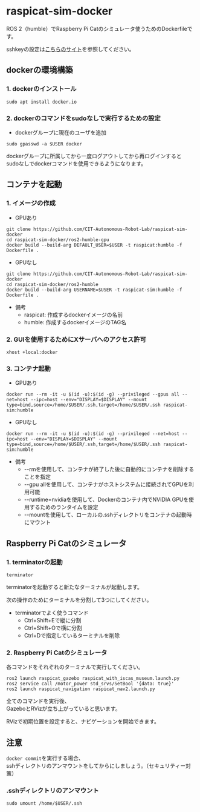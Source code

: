 # raspicat-sim-docker
ROS 2（humble）でRaspberry Pi Catのシミュレータ使うためのDockerfileです。

sshkeyの設定は[こちらのサイト](https://qiita.com/shizuma/items/2b2f873a0034839e47ce)を参照してください。

## dockerの環境構築
### 1. dockerのインストール
```
sudo apt install docker.io
```

### 2. dockerのコマンドをsudoなしで実行するための設定
* dockerグループに現在のユーザを追加

```
sudo gpasswd -a $USER docker
```

dockerグループに所属してから一度ログアウトしてから再ログインすると  
sudoなしでdockerコマンドを使用できるようになります。

## コンテナを起動

### 1. イメージの作成

* GPUあり
```
git clone https://github.com/CIT-Autonomous-Robot-Lab/raspicat-sim-docker
cd raspicat-sim-docker/ros2-humble-gpu 
docker build --build-arg DEFAULT_USER=$USER -t raspicat:humble -f Dockerfile .
```

* GPUなし
```
git clone https://github.com/CIT-Autonomous-Robot-Lab/raspicat-sim-docker
cd raspicat-sim-docker/ros2-humble
docker build --build-arg USERNAME=$USER -t raspicat-sim:humble -f Dockerfile .
```

* 備考
  * raspicat: 作成するdockerイメージの名前
  * humble: 作成するdockerイメージのTAG名

### 2. GUIを使用するためにXサーバへのアクセス許可
```
xhost +local:docker
```

### 3. コンテナ起動
* GPUあり
```
docker run --rm -it -u $(id -u):$(id -g) --privileged --gpus all --net=host --ipc=host --env="DISPLAY=$DISPLAY" --mount type=bind,source=/home/$USER/.ssh,target=/home/$USER/.ssh raspicat-sim:humble
```

* GPUなし
```
docker run --rm -it -u $(id -u):$(id -g) --privileged --net=host --ipc=host --env="DISPLAY=$DISPLAY" --mount type=bind,source=/home/$USER/.ssh,target=/home/$USER/.ssh raspicat-sim:humble
```

* 備考
  * --rmを使用して、コンテナが終了した後に自動的にコンテナを削除することを指定
  * --gpu allを使用して、コンテナがホストシステムに接続されてGPUを利用可能
  * --runtime=nvidiaを使用して、Dockerのコンテナ内でNVIDIA GPUを使用するためのランタイムを設定
  * --mountを使用して、ローカルの.sshディレクトリをコンテナの起動時にマウント

## Raspberry Pi Catのシミュレータ

### 1. terminatorの起動
```
terminator
```
terminatorを起動すると新たなターミナルが起動します。

次の操作のためにターミナルを分割して3つにしてください。

* terminatorでよく使うコマンド
  * Ctrl+Shift+Eで縦に分割
  * Ctrl+Shift+Oで横に分割
  * Ctrl+Dで指定しているターミナルを削除

### 2. Raspberry Pi Catのシミュレータ
各コマンドをそれぞれのターミナルで実行してください。

```
ros2 launch raspicat_gazebo raspicat_with_iscas_museum.launch.py
ros2 service call /motor_power std_srvs/SetBool '{data: true}'
ros2 launch raspicat_navigation raspicat_nav2.launch.py
```
全てのコマンドを実行後、  
GazeboとRVizが立ち上がっていると思います。

RVizで初期位置を設定すると、ナビゲーションを開始できます。

## 注意
`docker commit`を実行する場合、  
sshディレクトリのアンマウントをしてからにしましょう。（セキュリティー対策）

### .sshディレクトリのアンマウント
```
sudo umount /home/$USER/.ssh 
```